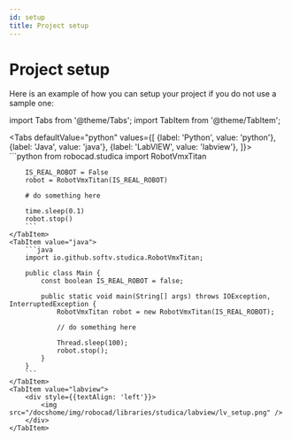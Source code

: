 ```yaml
---
id: setup
title: Project setup
---
```



# Project setup

Here is an example of how you can setup your project if you do not use a sample one:  

import Tabs from '@theme/Tabs';
import TabItem from '@theme/TabItem';

<Tabs
    defaultValue="python"
    values={[
        {label: 'Python', value: 'python'},
        {label: 'Java', value: 'java'},
        {label: 'LabVIEW', value: 'labview'},
    ]}>
    <TabItem value="python">  
        ```python
        from robocad.studica import RobotVmxTitan

        IS_REAL_ROBOT = False
        robot = RobotVmxTitan(IS_REAL_ROBOT)
        
        # do something here

        time.sleep(0.1)
        robot.stop()
        ```
    </TabItem>
    <TabItem value="java">
        ```java
        import io.github.softv.studica.RobotVmxTitan;

        public class Main {
            const boolean IS_REAL_ROBOT = false;

            public static void main(String[] args) throws IOException, InterruptedException {
                RobotVmxTitan robot = new RobotVmxTitan(IS_REAL_ROBOT);

                // do something here

                Thread.sleep(100);
                robot.stop();
            }
        }
        ```
    </TabItem>
    <TabItem value="labview">
        <div style={{textAlign: 'left'}}>
            <img src="/docshome/img/robocad/libraries/studica/labview/lv_setup.png" />
        </div>
    </TabItem>
</Tabs>   
